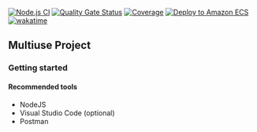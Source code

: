 [![Node.js CI](https://github.com/sergio-vilchis/resumee/actions/workflows/node.js.yml/badge.svg)](https://github.com/sergio-vilchis/resumee/actions/workflows/node.js.yml)
[![Quality Gate Status](https://sonarcloud.io/api/project_badges/measure?project=sergio-vilchis_resumee&metric=alert_status)](https://sonarcloud.io/summary/new_code?id=sergio-vilchis_resumee)
[![Coverage](https://sonarcloud.io/api/project_badges/measure?project=sergio-vilchis_resumee&metric=coverage)](https://sonarcloud.io/summary/new_code?id=sergio-vilchis_resumee)
[![Deploy to Amazon ECS](https://github.com/sergio-vilchis/resumee/actions/workflows/aws.yml/badge.svg)](https://github.com/sergio-vilchis/resumee/actions/workflows/aws.yml)
[![wakatime](https://wakatime.com/badge/user/d0c3dbf1-42ae-4182-b7ce-c2c7f7855c37/project/29fe2de0-82bc-476c-aa7f-8efdb4d0be2a.svg)](https://wakatime.com/badge/user/d0c3dbf1-42ae-4182-b7ce-c2c7f7855c37/project/29fe2de0-82bc-476c-aa7f-8efdb4d0be2a)
## Multiuse Project

### Getting started

#### Recommended tools

 - NodeJS
 - Visual Studio Code (optional)
 - Postman
